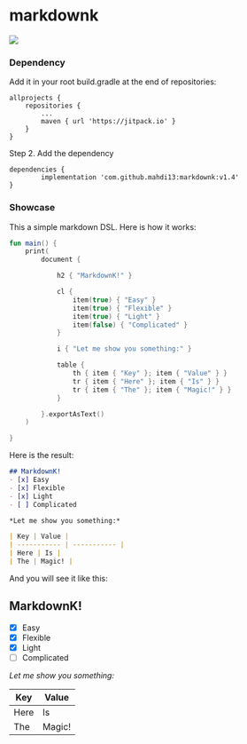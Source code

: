 # markdownk
[![](https://jitpack.io/v/mahdi13/markdownk.svg)](https://jitpack.io/#mahdi13/markdownk)


### Dependency
Add it in your root build.gradle at the end of repositories:

	allprojects {
		repositories {
			...
			maven { url 'https://jitpack.io' }
		}
	}
Step 2. Add the dependency

	dependencies {
	        implementation 'com.github.mahdi13:markdownk:v1.4'
	}


### Showcase
This a simple markdown DSL. Here is how it works:

```kotlin
fun main() {
    print(
        document {

            h2 { "MarkdownK!" }

            cl {
                item(true) { "Easy" }
                item(true) { "Flexible" }
                item(true) { "Light" }
                item(false) { "Complicated" }
            }

            i { "Let me show you something:" }

            table {
                th { item { "Key" }; item { "Value" } }
                tr { item { "Here" }; item { "Is" } }
                tr { item { "The" }; item { "Magic!" } }
            }

        }.exportAsText()
    )

}
```

Here is the result:

```markdown
## MarkdownK!
- [x] Easy
- [x] Flexible
- [x] Light
- [ ] Complicated

*Let me show you something:*

| Key | Value |
| ----------- | ----------- |
| Here | Is |
| The | Magic! |

```

And you will see it like this:

## MarkdownK!
- [x] Easy
- [x] Flexible
- [x] Light
- [ ] Complicated

*Let me show you something:*

| Key | Value |
| ----------- | ----------- |
| Here | Is |
| The | Magic! |

